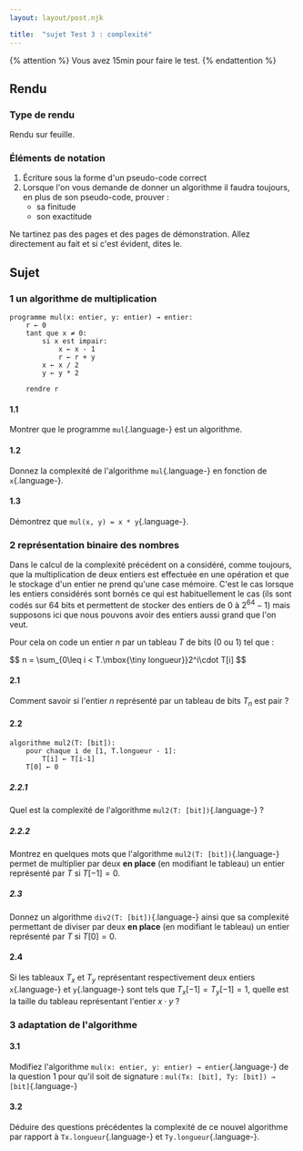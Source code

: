 ```yaml
---
layout: layout/post.njk

title:  "sujet Test 3 : complexité"
---
```


{% attention %}
Vous avez 15min pour faire le test.
{% endattention %}

## Rendu

### Type de rendu

Rendu sur feuille.

### Éléments de notation

1. Écriture sous la forme d'un pseudo-code correct
2. Lorsque l'on vous demande de donner un algorithme il faudra toujours, en plus de son pseudo-code, prouver :
   - sa finitude
   - son exactitude

Ne tartinez pas des pages et des pages de démonstration. Allez directement au fait et si c'est évident, dites le.

## Sujet

### 1 un algorithme de multiplication

```pseudocode
programme mul(x: entier, y: entier) → entier:
    r ← 0
    tant que x ≠ 0:
        si x est impair:
            x ← x - 1
            r ← r + y
        x ← x / 2
        y ← y * 2
    
    rendre r
```

#### 1.1

Montrer que le programme `mul`{.language-} est un algorithme.

#### 1.2

Donnez la complexité de l'algorithme `mul`{.language-} en fonction de `x`{.language-}.

#### 1.3

Démontrez que `mul(x, y) = x * y`{.language-}.

### 2 représentation binaire des nombres

Dans le calcul de la complexité précédent on a considéré, comme toujours, que la multiplication de deux entiers est effectuée en une opération et que le stockage d'un entier ne prend qu'une case mémoire. C'est le cas lorsque les entiers considérés sont bornés ce qui est habituellement le cas (ils sont codés sur 64 bits et permettent de stocker des entiers de 0 à $2^{64}-1$) mais supposons ici que nous pouvons avoir des entiers aussi grand que l'on veut.

Pour cela on code un entier $n$ par un tableau $T$ de bits (0 ou 1) tel que :

<div>
$$
n = \sum_{0\leq i < T.\mbox{\tiny longueur}}2^i\cdot T[i]
$$
</div>

#### 2.1

Comment savoir si l'entier $n$ représenté par un tableau de bits $T_n$ est pair ?

#### 2.2

```pseudocode
algorithme mul2(T: [bit]):
    pour chaque i de [1, T.longueur - 1]:
        T[i] ← T[i-1]
    T[0] ← 0
```

##### 2.2.1

Quel est la complexité de l'algorithme `mul2(T: [bit])`{.language-} ?

##### 2.2.2

Montrez en quelques mots que l'algorithme `mul2(T: [bit])`{.language-} permet de multiplier par deux **en place** (en modifiant le tableau) un entier représenté par $T$ si $T[-1] = 0$.

##### 2.3

Donnez un algorithme `div2(T: [bit])`{.language-} ainsi que sa complexité permettant de diviser par deux **en place** (en modifiant le tableau) un entier représenté par $T$ si $T[0] = 0$.

#### 2.4

Si les tableaux $T_x$ et $T_y$ représentant respectivement deux entiers `x`{.language-} et `y`{.language-} sont tels que $T_x[-1] = T_y[-1] = 1$, quelle est la taille du tableau représentant l'entier $x\cdot y$ ?

### 3 adaptation de l'algorithme

#### 3.1

Modifiez l'algorithme `mul(x: entier, y: entier) → entier`{.language-} de la question 1 pour qu'il soit de signature : `mul(Tx: [bit], Ty: [bit]) → [bit]`{.language-}

#### 3.2

Déduire des questions précédentes la complexité de ce nouvel algorithme par rapport à `Tx.longueur`{.language-} et `Ty.longueur`{.language-}.

<!--

### 4 Pour aller plus loin un autre algorithme

> TBD add en log n
> TBD soustraction et division : <https://leria-info.univ-angers.fr/~jeanmichel.richer/ensl1i_base_de_l_info_1_sub_div.php>
> TBD mul plus long c;est pour ça qu'on considère plus gros.
> TBD si taille fixe ok.
>
> TBD avons nous eu raison de choisir 1 et 1 pour mul et 1

### 5 Pour aller plus loin un autre algorithme

> TBD Kolmogorov et Karatsuba.
>
> TBD pour aller plus loin et en faire un long exo
> TBD <https://en.wikipedia.org/wiki/Karatsuba_algorithm>
>
> TBD pour ne pas conclure on ne sais pas jusqu'ou on peut aller. 

-->
